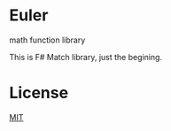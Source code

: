 # Euler
math function library

This is F# Match library, just the begining.

# License
[MIT](LICENSE.md)
